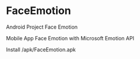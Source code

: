 # FaceEmotion
Android Project Face Emotion

Mobile App Face Emotion with Microsoft Emotion API

Install /apk/FaceEmotion.apk
